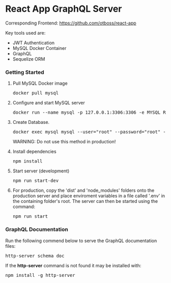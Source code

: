 <h1>React App GraphQL Server</h1>

<span>Corresponding Frontend: <a href="https://github.com/otboss/react-app">https://github.com/otboss/react-app</a></span>

<p>Key tools used are:</p>
<ul>
  <li>
    <span>JWT Authentication</span>
  </li>
  <li>
    <span>MySQL Docker Container</span>
  </li>
  <li>
    <span>GraphQL</span>
  </li>
  <li>
    <span>Sequelize ORM</span>
  </li>
</ul>

<h3>Getting Started</h3>
<ol>
  <li>
    <span>Pull MySQL Docker image</span>
    <pre>docker pull mysql</pre>
  </li>
  <li>
    <span>Configure and start MySQL server</span>
    <pre>docker run --name mysql -p 127.0.0.1:3306:3306 -e MYSQL_ROOT_PASSWORD=root mysql</pre>
  </li>
  <li>
    <span>Create Database.</span>
    <pre>docker exec mysql mysql --user="root" --password="root" --execute="CREATE DATABASE hardware_store"</pre>
    <p>WARNING: Do not use this method in production!</p>
  </li>
  <li>
    <span>Install dependencies</span>
    <pre>npm install</pre>
  </li>
  <li>
    <span>Start server (development)</span>
    <pre>npm run start-dev</pre>
  </li>
  <li>
    <span>For production, copy the 'dist' and 'node_modules' folders onto the production server and place enviroment variables in a file called '.env' in the containing folder's root. The server can then be started using the command: </span>
    <pre>npm run start</pre>
  </li>
</ol>

<h3>GraphQL Documentation</h3>
<span>Run the following commend below to serve the GraphQL documentation files: </span>
<pre>http-server schema_doc</pre>
<span>If the <b>http-server</b> command is not found it may be installed with: </span>
<pre>npm install -g http-server</pre>